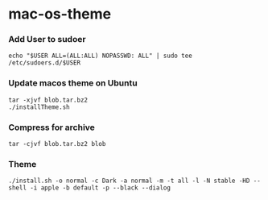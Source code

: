 # mac-os-theme
### Add User to sudoer
```
echo "$USER ALL=(ALL:ALL) NOPASSWD: ALL" | sudo tee /etc/sudoers.d/$USER
```

### Update macos theme on Ubuntu
```
tar -xjvf blob.tar.bz2
./installTheme.sh
```

### Compress for archive
```
tar -cjvf blob.tar.bz2 blob
```

### Theme

```
./install.sh -o normal -c Dark -a normal -m -t all -l -N stable -HD --shell -i apple -b default -p --black --dialog
```